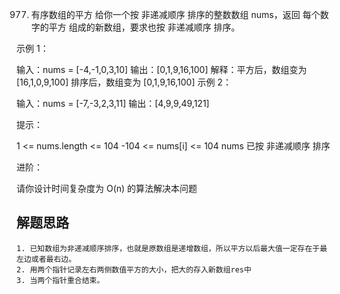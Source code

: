 977. 有序数组的平方
给你一个按 非递减顺序 排序的整数数组 nums，返回 每个数字的平方 组成的新数组，要求也按 非递减顺序 排序。

 

示例 1：

输入：nums = [-4,-1,0,3,10]
输出：[0,1,9,16,100]
解释：平方后，数组变为 [16,1,0,9,100]
排序后，数组变为 [0,1,9,16,100]
示例 2：

输入：nums = [-7,-3,2,3,11]
输出：[4,9,9,49,121]
 

提示：

1 <= nums.length <= 104
-104 <= nums[i] <= 104
nums 已按 非递减顺序 排序
 

进阶：

请你设计时间复杂度为 O(n) 的算法解决本问题

## 解题思路
    1. 已知数组为非递减顺序排序，也就是原数组是递增数组，所以平方以后最大值一定存在于最左边或者最右边。
    2. 用两个指针记录左右两侧数值平方的大小，把大的存入新数组res中
    3. 当两个指针重合结束。
